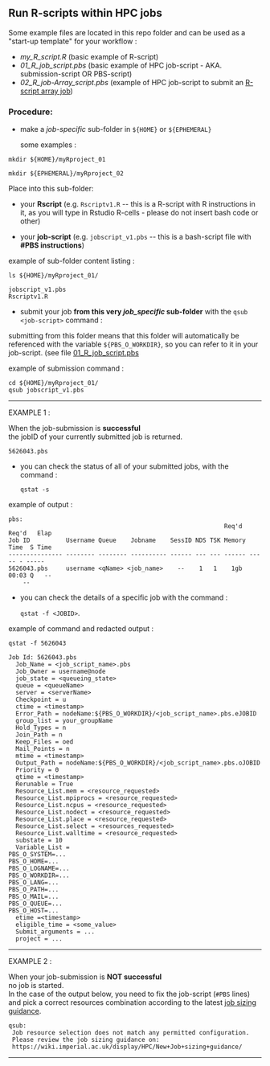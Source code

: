 ## Run R-scripts within HPC jobs

Some example files are located in this repo folder and can be used as a "start-up template" for your workflow :

- _my_R_script.R_  (basic example of R-script)
- _01_R_job_script.pbs_  (basic example of HPC job-script - AKA. submission-script OR PBS-script)
- _02_R_job-Array_script.pbs_    (example of HPC job-script to submit an [R-script array job](https://www.imperial.ac.uk/admin-services/ict/self-service/research-support/rcs/computing/array-jobs/)) 

### Procedure:

- make a _job-specific_ sub-folder in `${HOME}` or `${EPHEMERAL}`

  some examples :  

 `mkdir ${HOME}/myRproject_01`  

 `mkdir ${EPHEMERAL}/myRproject_02`  

Place into this sub-folder:

- your **Rscript** (e.g. `Rscriptv1.R` -- this is a R-script with R instructions in it, as you will type in Rstudio R-cells - please do not insert bash code or other)  

- your **job-script** (e.g. `jobscript_v1.pbs` -- this is a bash-script file with **#PBS instructions**)  

example of sub-folder content listing :
```
ls ${HOME}/myRproject_01/

jobscript_v1.pbs
Rscriptv1.R
```

- submit your job **from this very _job_specific_ sub-folder** with the `qsub <job-script>` command :     

submitting from this folder means that this folder will automatically be referenced with the variable `${PBS_O_WORKDIR}`, so you can refer to it in your job-script. (see file [01_R_job_script.pbs](/RCS_Apps_guides/R_RStudio/R_HPCjob/01_R_job_script.pbs)

example of submission command :
```
cd ${HOME}/myRproject_01/
qsub jobscript_v1.pbs
```

---

EXAMPLE 1 :  

When the job-submission is **successful**   
the jobID of your currently submitted job is returned.

```
5626043.pbs
```

- you can check the status of all of your submitted jobs, with the command :  

  `qstat -s`

example of output :
```
pbs:
                                                            Req'd  Req'd   Elap
Job ID          Username Queue    Jobname    SessID NDS TSK Memory Time  S Time
--------------- -------- -------- ---------- ------ --- --- ------ ----- - -----
5626043.pbs     username <qName> <job_name>    --    1   1    1gb 00:03 Q   --
    --
```

- you can check the details of a specific job with the command :

  `qstat -f <JOBID>`.


example of command and redacted output :
```
qstat -f 5626043

Job Id: 5626043.pbs
  Job_Name = <job_script_name>.pbs
  Job_Owner = username@node
  job_state = <queueing_state>
  queue = <queueName>
  server = <serverName>
  Checkpoint = u
  ctime = <timestamp>
  Error_Path = nodeName:${PBS_O_WORKDIR}/<job_script_name>.pbs.eJOBID
  group_list = your_groupName
  Hold_Types = n
  Join_Path = n
  Keep_Files = oed
  Mail_Points = n
  mtime = <timestamp>
  Output_Path = nodeName:${PBS_O_WORKDIR}/<job_script_name>.pbs.oJOBID
  Priority = 0
  qtime = <timestamp>
  Rerunable = True
  Resource_List.mem = <resource_requested>
  Resource_List.mpiprocs = <resource_requested>
  Resource_List.ncpus = <resource_requested>
  Resource_List.nodect = <resource_requested>
  Resource_List.place = <resource_requested>
  Resource_List.select = <resources_requested>
  Resource_List.walltime = <resource_requested>
  substate = 10
  Variable_List =
PBS_O_SYSTEM=...
PBS_O_HOME=...
PBS_O_LOGNAME=...
PBS_O_WORKDIR=...
PBS_O_LANG=...
PBS_O_PATH=...
PBS_O_MAIL=...
PBS_O_QUEUE=...
PBS_O_HOST=...
  etime =<timestamp>
  eligible_time = <some_value>
  Submit_arguments = ...
  project = ...

```


---

EXAMPLE 2 :  

When your job-submission is **NOT successful**  
no job is started.  
In the case of the output below, you need to fix the job-script (`#PBS` lines) and pick a correct resources combination according to the latest [job sizing guidance](https://wiki.imperial.ac.uk/display/HPC/New+Job+sizing+guidance/).

```
qsub:
 Job resource selection does not match any permitted configuration.
 Please review the job sizing guidance on:
 https://wiki.imperial.ac.uk/display/HPC/New+Job+sizing+guidance/
```

---
